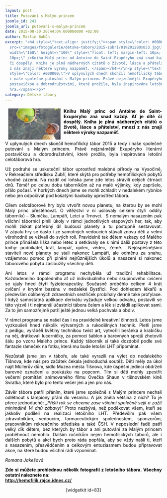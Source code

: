 ```yaml
---
layout: post
title: Putování s Malým princem
joomla_id: 241
joomla_url: putovani-s-malym-princem
date: 2015-08-30 20:44:04.000000000 +02:00
author: Martin Bohůn
excerpt: "<h4 style=\"text-align: justify;\"><span style=\"color: #000000;\"><img
  src=\"images/fotogalerie/detske-tabory/2015-zubri/01%201280x853.jpg\" border=\"0\"
  width=\"168\" height=\"100\" style=\"float: left; margin-left: 10px; margin-right:
  10px;\" />Knihu Malý princ od Antoine de Saint-Exupéryho zná snad každý. Ať je dítě
  či dospělý. Kniha je plná nádherných citátů o životě, lásce a přátelství, mnozí
  z nás znají některé výroky nazpaměť. </span></h4>\r\n<p style=\"text-align: justify;\"><span
  style=\"color: #000000;\">V uplynulých dnech skončil hemofilický tábor 2015 a tedy
  i naše společné putování s Malým princem. Právě nejznámější Exupéryho literární
  postavičkou a dobrodružstvími, které prožila, byla inspirována letošní celotáborová
  hra.</span></p>"
category: Dětské tábory
---
```

<h4 style="text-align: justify;"><span style="color: #000000;"><img src="images/fotogalerie/detske-tabory/2015-zubri/01%201280x853.jpg" border="0" width="168" height="100" style="float: left; margin-left: 10px; margin-right: 10px;" />Knihu Malý princ od Antoine de Saint-Exupéryho zná snad každý. Ať je dítě či dospělý. Kniha je plná nádherných citátů o životě, lásce a přátelství, mnozí z nás znají některé výroky nazpaměť. </span></h4>

<p style="text-align: justify;"><span style="color: #000000;">V uplynulých dnech skončil hemofilický tábor 2015 a tedy i naše společné putování s Malým princem. Právě nejznámější Exupéryho literární postavičkou a dobrodružstvími, které prožila, byla inspirována letošní celotáborová hra.</span></p>



<p style="text-align: justify;"><span style="color: #000000;">Už podruhé se uskutečnil tábor uprostřed malebné přírody na Vysočině, v Rekreačním středisku Zubří, které skýtá pro potřeby hemofilických pobytů vhodné zázemí. Na rozdíl od loňska jsme zde letos strávili celých čtrnáct dnů. Téměř po celou dobu táborníkům až na malé výjimky, kdy zapršelo, přálo počasí. V horkých dnech jsme se mohli zchladit v nedalekém rybníce nebo jen odpočívat pod košatými baobaby uprostřed tábora.</span></p>

<p style="text-align: justify;"><span style="color: #000000;">Cílem celotáborové hry bylo vtvořit novou planetu, na kterou by se mohl Malý princ přestěhovat. O vítězství v ní usilovaly celkem čtyři oddíly táborníků – Sluníčka, Lampáři, Letci a Trnovci.  S nemalým nasazením pak všichni táborníci plnili úkoly v rámci jednotlivých etapových her, tak, aby mohli získat potřebný díl budoucí planety a tu postupně sestavovat. V zápalu hry se často i ze samotných vedoucích stávali znovu děti a velmi věrohodně se vžívali do svých rolí. Pravidelně tak dětem vzkazy od Malého prince přinášela liška nebo letec a setkávaly se s nimi další postavy z této knihy: podnikatel, král, lampář, opilec, vědec, Země.  Nejúspěšnějšími staviteli nové planety se stali nakonec Lampáři, ale odměnu za snahu, vzájemnou pomoc při plnění nejrůznějších úkolů a nasazení si nakonec táborového pobytu zasloužily všechny děti.</span></p>

<p style="text-align: justify;"><span style="color: #000000;">Ani letos v rámci programu nechyběla už tradiční rehabilitace. Každodenního dopoledního ať už individuálního nebo skupinového cvičení se ujaly hned čtyři fyzioterapeutky. Současně proběhlo celkem 4 krát cvičení v krytém bazénu v nedaleké Bystřici. Pod dohledem lékařů a především oblíbených zdravotních sestřiček probíhaly denně také profylaxe. I když samostatná aplikace derivátu vyžaduje velkou odvahu, postavili se této výzvě i ti nejmenší účastníci tábora čelem a lék si zvládli aplikovat sami. Za to jim samozřejmě patří ještě jednou velká pochvala a obdiv.</span></p>

<p style="text-align: justify;"><span style="color: #000000;">V rámci programu se našel čas i na pravidelné kreativní činnosti. Letos jsme vyzkoušeli hned několik výtvarných a rukodělných technik. Pletli jsme z pedigu, vyráběli květiny technikou twist art, vytvořili beránka a krabičku na něj, drátkovali lucerničky, za pomoci šablon a barevných sprejů zhotovili šálu po vzoru Malého prince. Každý táborník si také dozdobil podle své fantazie rámeček na fotku, která mu bude letošní LHT připomínat.</span></p>

<p style="text-align: justify;"><span style="color: #000000;">Nezůstali jsme jen v táboře, ale také vyrazili na výlet do nedalekého Tišnova, kde nás pro začátek čekala jednoduchá soutěž. Děti měly za úkol najít Müllerův dům, sídlo Muzea města Tišnova, kde úspěšní jedinci obdrželi barevné označení a poukázku na popcorn. Tím si děti mohly zpestřit večerní promítání animovaného filmu Ovečka Shaun v tišnovském kině Svratka, které bylo pro tento večer jen a jen pro nás.</span></p>

<p style="text-align: justify;"><span style="color: #000000;">Závěr tábora patřil přáním, které jsme společně s Malým princem nechali odlétnout s lampiony přání do vesmíru. A jak zněla většina z nich? To je přece jednoduché: <em>„Příští rok se chceme zase všichni společně sejít a zažít minimálně 14 dnů zábavy!“ </em>Proto nezbývá, než poděkovat všem, kteří se jakkoliv podíleli na realizaci letošního LHT. Především pak všem zdravotníkům, vedoucím, farmaceutickým společnostem, sponzorům, pracovníkům rekreačního střediska a také ČSH. V neposlední řadě patří velký dík dětem, bez kterých by tábor a ani putování za Malým princem proběhnout nemohlo. Dalším ročníkům nejen hemofilických táborů, ale i dalších pobytů a akcí bych proto ráda popřála, aby se vždy našli ti, kteří s nasazením, přesvědčením a celkovým entuziasmem budou připravovat akce, na které budou všichni rádi vzpomínat.</span></p>

<p style="text-align: justify;"><span style="color: #000000;"><em>Romana Jakešová</em></span></p>

<p style="text-align: justify;"><span style="color: #000000;"><strong>Zde si můžete prohlédnou několik fotografií z letošního tábora. Všechny ostatní naleznete na: <br /><a href="http://hemofilik.rajce.idnes.cz/" title="Rajče hemofilici">http://hemofilik.rajce.idnes.cz/</a></strong></span></p>

<p style="text-align: center;"><span>[widgetkit id=83]</span></p>
